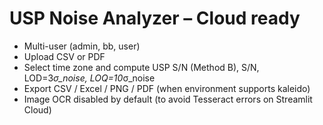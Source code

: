 # USP Noise Analyzer – Cloud ready

- Multi-user (admin, bb, user)
- Upload CSV or PDF
- Select time zone and compute USP S/N (Method B), S/N, LOD=3*σ_noise, LOQ=10*σ_noise
- Export CSV / Excel / PNG / PDF (when environment supports kaleido)
- Image OCR disabled by default (to avoid Tesseract errors on Streamlit Cloud)
